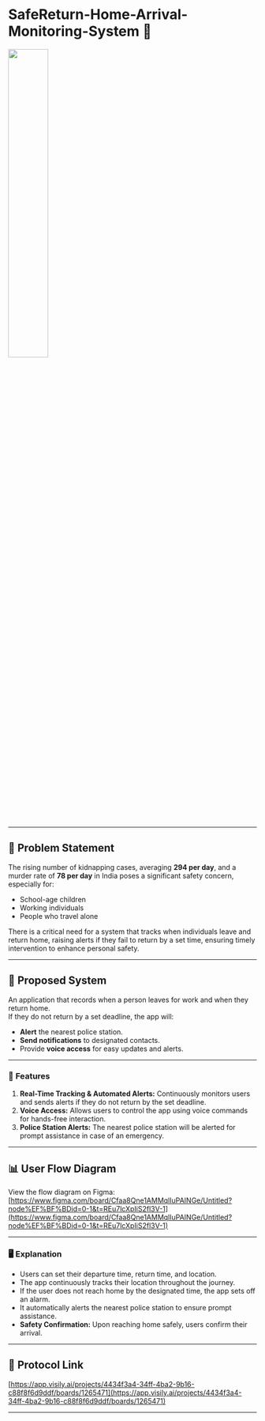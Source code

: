 # SafeReturn-Home-Arrival-Monitoring-System 🏡

 <img width="40%" src='https://i.pinimg.com/736x/ff/56/6c/ff566c529effa2105471b68e23678d40.jpg'>
 
---

## 🛑 **Problem Statement**
The rising number of kidnapping cases, averaging **294 per day**, and a murder rate of **78 per day** in India poses a significant safety concern, especially for:
- School-age children
- Working individuals
- People who travel alone

There is a critical need for a system that tracks when individuals leave and return home, raising alerts if they fail to return by a set time, ensuring timely intervention to enhance personal safety.

---

## 🚀 **Proposed System**
An application that records when a person leaves for work and when they return home.  
If they do not return by a set deadline, the app will:
- **Alert** the nearest police station.
- **Send notifications** to designated contacts.
- Provide **voice access** for easy updates and alerts.

---

### 🌟 **Features**
1. **Real-Time Tracking & Automated Alerts:** Continuously monitors users and sends alerts if they do not return by the set deadline.
2. **Voice Access:** Allows users to control the app using voice commands for hands-free interaction.
3. **Police Station Alerts:** The nearest police station will be alerted for prompt assistance in case of an emergency.

---

## 📊 **User Flow Diagram**
View the flow diagram on Figma:  
[https://www.figma.com/board/Cfaa8Qne1AMMqlIuPAINGe/Untitled?node%EF%BF%BDid=0-1&t=REu7lcXpIiS2fl3V-1](https://www.figma.com/board/Cfaa8Qne1AMMqlIuPAINGe/Untitled?node%EF%BF%BDid=0-1&t=REu7lcXpIiS2fl3V-1)

---

### 🖥️ **Explanation**
- Users can set their departure time, return time, and location.
- The app continuously tracks their location throughout the journey.
- If the user does not reach home by the designated time, the app sets off an alarm.
- It automatically alerts the nearest police station to ensure prompt assistance.
- **Safety Confirmation:** Upon reaching home safely, users confirm their arrival.

---

## 🔗 **Protocol Link**
[https://app.visily.ai/projects/4434f3a4-34ff-4ba2-9b16-c88f8f6d9ddf/boards/1265471](https://app.visily.ai/projects/4434f3a4-34ff-4ba2-9b16-c88f8f6d9ddf/boards/1265471)

---
